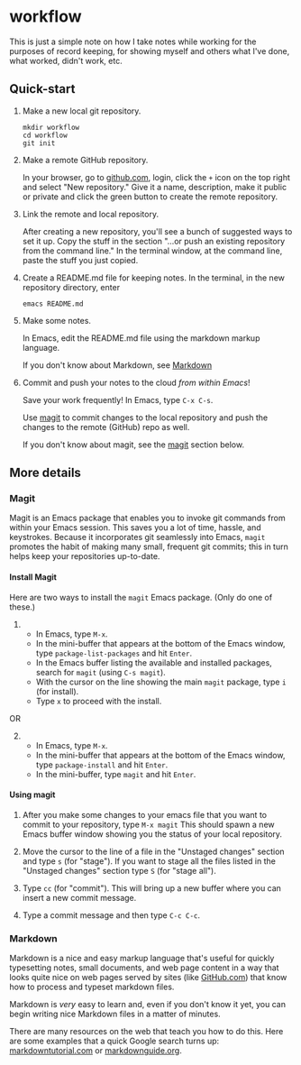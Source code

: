 # workflow

This is just a simple note on how I take notes while working for the purposes of record keeping,
for showing myself and others what I've done, what worked, didn't work, etc.

## Quick-start

1. Make a new local git repository.

   ```
   mkdir workflow
   cd workflow
   git init
   ```

2. Make a remote GitHub repository.

   In your browser, go to [github.com][], login, click the `+` icon on the top right and select "New repository."
   Give it a name, description, make it public or private and click the green button to create the remote repository.
   
3. Link the remote and local repository.

   After creating a new repository, you'll see a bunch of suggested ways to set it up.
   Copy the stuff in the section "…or push an existing repository from the command line."
   In the terminal window, at the command line, paste the stuff you just copied.   
   
4. Create a README.md file for keeping notes. In the terminal, in the new repository directory, enter

   ```
   emacs README.md
   ```

5. Make some notes.

   In Emacs, edit the README.md file using the markdown markup language.
   
   If you don't know about Markdown, see [Markdown](#markdown)
   
6. Commit and push your notes to the cloud *from within Emacs*!

   Save your work frequently!  In Emacs, type `C-x C-s`.
   
   Use [magit](#magit) to commit changes to the local repository and push the changes to the remote (GitHub) repo as well.
   
   If you don't know about magit, see the [magit](#magit) section below.


## More details
   
### Magit
   
Magit is an Emacs package that enables you to invoke git commands from within your Emacs session.
This saves you a lot of time, hassle, and keystrokes.
Because it incorporates git seamlessly into Emacs, `magit` promotes the habit of making many small, frequent git commits;
this in turn helps keep your repositories up-to-date.

#### Install Magit

Here are two ways to install the `magit` Emacs package. (Only do one of these.)

1.  * In Emacs, type `M-x`.
    * In the mini-buffer that appears at the bottom of the Emacs window, type `package-list-packages` and hit `Enter`.
    * In the Emacs buffer listing the available and installed packages, search for `magit` (using `C-s magit`).
    * With the cursor on the line showing the main `magit` package, type `i` (for install).
    * Type `x` to proceed with the install.

OR

2.  * In Emacs, type `M-x`.
    * In the mini-buffer that appears at the bottom of the Emacs window, type `package-install` and hit `Enter`.
    * In the mini-buffer, type `magit` and hit `Enter`.

#### Using magit

1.  After you make some changes to your emacs file that you want to commit to your repository, type `M-x magit`
    This should spawn a new Emacs buffer window showing you the status of your local repository.

2.  Move the cursor to the line of a file in the "Unstaged changes" section and type `s` (for "stage").
    If you want to stage all the files listed in the "Unstaged changes" section type `S` (for "stage all").
    
3.  Type `cc` (for "commit").  This will bring up a new buffer where you can insert a new commit message.

4.  Type a commit message and then type `C-c C-c`.



### Markdown

Markdown is a nice and easy markup language that's useful for quickly typesetting notes, small documents, and 
web page content in a way that looks quite nice on web pages served by sites (like [GitHub.com][])
that know how to process and typeset markdown files.

Markdown is *very* easy to learn and, even if you don't know it yet, you can begin writing nice 
Markdown files in a matter of minutes.

There are many resources on the web that teach you how to do this. Here are some
examples that a quick Google search turns up: [markdowntutorial.com][] or [markdownguide.org][].
   

[github.com]: https://github.com/
[markdowntutorial.com]: https://www.markdowntutorial.com/
[markdownguide.org]: https://www.markdownguide.org/
